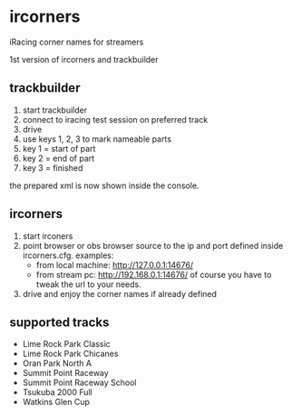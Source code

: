 # ircorners
iRacing corner names for streamers

1st version of ircorners and trackbuilder

## trackbuilder

1. start trackbuilder
2. connect to iracing test session on preferred track
3. drive
4. use keys 1, 2, 3 to mark nameable parts
5. key 1 = start of part
6. key 2 = end of part
7. key 3 = finished

the prepared xml is now shown inside the console.

## ircorners

1. start irconers
2. point browser or obs browser source to the ip and port defined inside
   ircorners.cfg. 
   examples: 
   - from local machine: http://127.0.0.1:14676/
   - from stream pc: http://192.168.0.1:14676/
   of course you have to tweak the url to your needs.
3. drive and enjoy the corner names if already defined

## supported tracks
- Lime Rock Park Classic
- Lime Rock Park Chicanes
- Oran Park North A
- Summit Point Raceway
- Summit Point Raceway School
- Tsukuba 2000 Full
- Watkins Glen Cup
